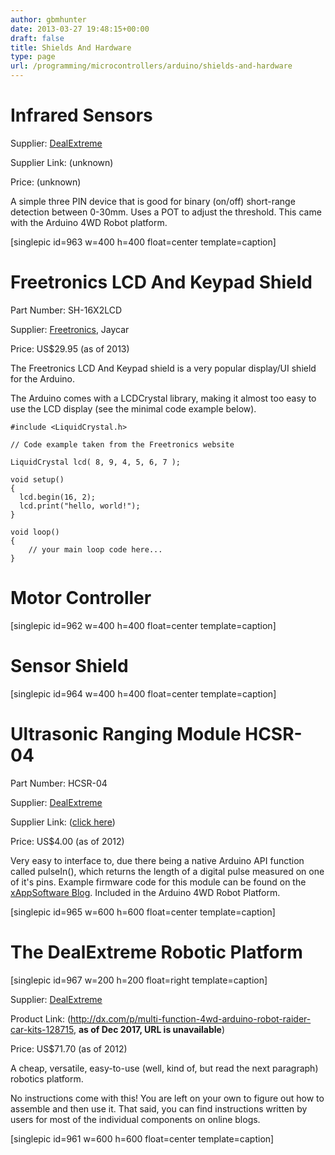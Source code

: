 ```yaml
---
author: gbmhunter
date: 2013-03-27 19:48:15+00:00
draft: false
title: Shields And Hardware
type: page
url: /programming/microcontrollers/arduino/shields-and-hardware
---
```


# Infrared Sensors




Supplier: [DealExtreme](http://dx.com/)  

 Supplier Link: (unknown)  

 Price: (unknown)




A simple three PIN device that is good for binary (on/off) short-range detection between 0-30mm. Uses a POT to adjust the threshold. This came with the Arduino 4WD Robot platform.




[singlepic id=963 w=400 h=400 float=center template=caption]




# Freetronics LCD And Keypad Shield




Part Number: SH-16X2LCD  

 Supplier: [Freetronics](http://www.freetronics.com/collections/display/products/lcd-keypad-shield#.UXtkG7V_rSg), Jaycar  

 Price: US$29.95 (as of 2013)




The Freetronics LCD And Keypad shield is a very popular display/UI shield for the Arduino.




The Arduino comes with a LCDCrystal library, making it almost too easy to use the LCD display (see the minimal code example below).



    
    #include <LiquidCrystal.h>
    
    // Code example taken from the Freetronics website
    
    LiquidCrystal lcd( 8, 9, 4, 5, 6, 7 );
    
    void setup()
    {
      lcd.begin(16, 2);
      lcd.print("hello, world!");
    }
    
    void loop()
    {
        // your main loop code here...
    }







# Motor Controller




[singlepic id=962 w=400 h=400 float=center template=caption]




# Sensor Shield




[singlepic id=964 w=400 h=400 float=center template=caption]




# Ultrasonic Ranging Module HCSR-04




Part Number: HCSR-04  

 Supplier: [DealExtreme](http://dx.com/)  

 Supplier Link: ([click here](http://dx.com/p/hc-sr04-ultrasonic-sensor-distance-measuring-module-133696))  

 Price: US$4.00 (as of 2012)




Very easy to interface to, due there being a native Arduino API function called pulseIn(), which returns the length of a digital pulse measured on one of it's pins. Example firmware code for this module can be found on the [xAppSoftware Blog](http://www.xappsoftware.com/wordpress/2012/03/15/how-to-interface-the-hc-sr04-ultrasonic-ranging-module-to-arduino/). Included in the Arduino 4WD Robot Platform.




[singlepic id=965 w=600 h=600 float=center template=caption]




# The DealExtreme Robotic Platform




[singlepic id=967 w=200 h=200 float=right template=caption]




Supplier: [DealExtreme](http://dx.com/)  

 Product Link: (http://dx.com/p/multi-function-4wd-arduino-robot-raider-car-kits-128715, **as of Dec 2017, URL is unavailable**)  

 Price: US$71.70 (as of 2012)




A cheap, versatile, easy-to-use (well, kind of, but read the next paragraph) robotics platform.




No instructions come with this! You are left on your own to figure out how to assemble and then use it. That said, you can find instructions written by users for most of the individual components on online blogs.




[singlepic id=961 w=600 h=600 float=center template=caption]
